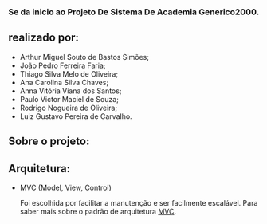 ### Se da inicio ao Projeto De Sistema De Academia Generico2000. 
## realizado por:
<div>
 <ul>
  <li>Arthur Miguel Souto de Bastos Simões;</li>
  <li>João Pedro Ferreira Faria;</li>
  <li>Thiago Silva Melo de Oliveira;</li>
  <li>Ana Carolina Silva Chaves;</li>
  <li>Anna Vitória Viana dos Santos;</li>
  <li>Paulo Victor Maciel de Souza;</li>
  <li>Rodrigo Nogueira de Oliveira;</li>
  <li>Luiz Gustavo Pereira de Carvalho.</li>
 </ul>
</div>

## Sobre o projeto:
## Arquitetura:
<div>
  <ul>
    <li>MVC (Model, View, Control)
      <p>Foi escolhida por facilitar a manutenção e ser facilmente escalável. Para saber mais sobre o 
      padrão de arquitetura <a href="https://www.devmedia.com.br/padrao-mvc-java-magazine/21995" target="_blank">MVC</a>.
      </p>
    </li>
  </ul>
</div>
